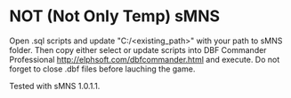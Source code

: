 # NOT (Not Only Temp) sMNS

Open .sql scripts and update "C:/<existing_path>" with your path to sMNS folder. Then copy either select or update scripts into DBF Commander Professional http://elphsoft.com/dbfcommander.html and execute. Do not forget to close .dbf files before lauching the game.

Tested with sMNS 1.0.1.1.
